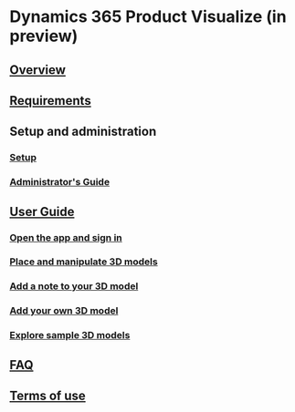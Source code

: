 # Dynamics 365 Product Visualize (in preview)
## [Overview](index.md)
## [Requirements](requirements.md)
## Setup and administration
### [Setup](setup.md)
### [Administrator's Guide](admin-guide.md)
## [User Guide](user-guide.md)
### [Open the app and sign in](sign-in.md)
### [Place and manipulate 3D models](manipulate-models.md)
### [Add a note to your 3D model](add-note.md)
### [Add your own 3D model](add-model.md)
### [Explore sample 3D models](explore-samples.md)
## [FAQ](faq.md)
## [Terms of use](../legal/product-visualize-terms.md)
